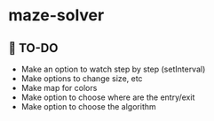 # maze-solver


## 📜 TO-DO

 * Make an option to watch step by step (setInterval)
 * Make options to change size, etc
 * Make map for colors
 * Make option to choose where are the entry/exit
 * Make option to choose the algorithm
